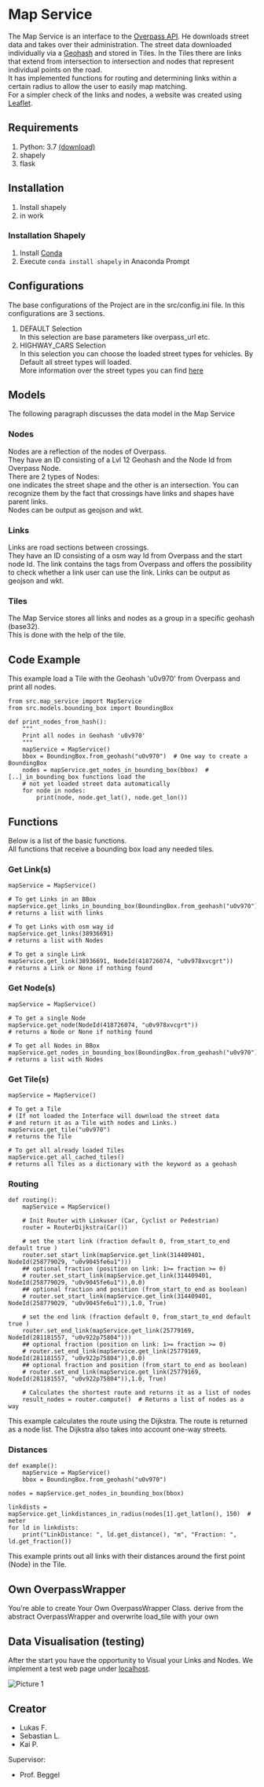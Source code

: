 [Picture 1]: doc/images/webPage1.jpg  "Visualisation of Links and Nodes"
[Picture 2]: doc/images/webPage.jpg  "Visualisation of Routing"
[Picture 3]: doc/images/webPage3.jpg  "Visualisation of Link Distance"
# Map Service
The Map Service is an interface to the [Overpass API](https://wiki.openstreetmap.org/wiki/Overpass_API). 
He downloads street data and takes over their administration. 
The street data downloaded individually via a [Geohash](https://en.wikipedia.org/wiki/Geohash) and stored in Tiles. 
In the Tiles there are links that extend from intersection to intersection and nodes that represent individual points on the road.  
It has implemented functions for routing and determining links within a certain radius to allow the user to easily map matching.  
For a simpler check of the links and nodes, a website was created using [Leaflet](https://leafletjs.com/). 
## Requirements

1. Python: 3.7 [(download)](https://www.python.org/downloads/)
2. shapely
3. flask

## Installation
1. Install shapely
2. in work
### Installation Shapely
1. Install [Conda](https://docs.conda.io/en/latest/miniconda.html )
2. Execute <code>conda install shapely</code> in Anaconda Prompt

## Configurations
The base configurations of the Project are in the src/config.ini file.
In this configurations are 3 sections.
1. DEFAULT Selection  
In this selection are base parameters like overpass_url etc.
2. HIGHWAY_CARS Selection  
In this selection you can choose the loaded street types for vehicles.
By Default all street types will loaded.  
More information over the street types you can find [here](https://wiki.openstreetmap.org/wiki/Key:highway#Special_road_types)  
 
## Models
The following paragraph discusses the data model in the Map Service
### Nodes
Nodes are a reflection of the nodes of Overpass.  
They have an ID consisting of a Lvl 12 Geohash and the Node Id from Overpass Node.  
There are 2 types of Nodes:  
one indicates the street shape and the other is an intersection.
You can recognize them by the fact that crossings have links and shapes have parent links.  
Nodes can be output as geojson and wkt.
### Links
Links are road sections between crossings.  
They have an ID consisting of a osm way Id from Overpass and the start node Id.
The link contains the tags from Overpass and offers the possibility to check whether a link user can use the link.
Links can be output as geojson and wkt.

### Tiles
The Map Service stores all links and nodes as a group in a specific geohash (base32).  
This is done with the help of the tile. 

## Code Example
This example load a Tile with the Geohash 'u0v970' from Overpass and print all nodes. 
<!--
was ist mit den imports 
(muss man wenn man unser programm nutzt immer über src gehen)??
-->
    from src.map_service import MapService
    from src.models.bounding_box import BoundingBox
    
    def print_nodes_from_hash():
        """
        Print all nodes in Geohash 'u0v970'
        """
        mapService = MapService()
        bbox = BoundingBox.from_geohash("u0v970")  # One way to create a BoundingBox
        nodes = mapService.get_nodes_in_bounding_box(bbox)  # [..]_in_bounding_box functions load the
        # not yet loaded street data automatically
        for node in nodes:
            print(node, node.get_lat(), node.get_lon())
            
## Functions
Below is a list of the basic functions.  
All functions that receive a bounding box load any needed tiles.

### Get Link(s) 

    mapService = MapService()
    
    # To get Links in an BBox
    mapService.get_links_in_bounding_box(BoundingBox.from_geohash("u0v970"))
    # returns a list with links
    
    # To get Links with osm way id
    mapService.get_links(38936691)
    # returns a list with Nodes

    # To get a single Link
    mapService.get_link(38936691, NodeId(418726074, "u0v978xvcgrt"))
    # returns a Link or None if nothing found

### Get Node(s) 
    mapService = MapService()
    
    # To get a single Node
    mapService.get_node(NodeId(418726074, "u0v978xvcgrt"))
    # returns a Node or None if nothing found

    # To get all Nodes in BBox
    mapService.get_nodes_in_bounding_box(BoundingBox.from_geohash("u0v970"))
    # returns a list with Nodes
    
###  Get Tile(s)
    mapService = MapService()
    
    # To get a Tile
    # (If not loaded the Interface will download the street data 
    # and return it as a Tile with nodes and Links.)
    mapService.get_tile("u0v970")
    # returns the Tile
    
    # To get all already loaded Tiles
    mapService.get_all_cached_tiles()
    # returns all Tiles as a dictionary with the keyword as a geohash

### Routing
    
    def routing():
        mapService = MapService()
        
        # Init Router with Linkuser (Car, Cyclist or Pedestrian)
        router = RouterDijkstra(Car())
    
        # set the start link (fraction default 0, from_start_to_end default true )
        router.set_start_link(mapService.get_link(314409401, NodeId(258779029, "u0v9045fe6u1")))
        ## optional fraction (position on link: 1>= fraction >= 0)
        # router.set_start_link(mapService.get_link(314409401, NodeId(258779029, "u0v9045fe6u1")),0.0)
        ## optional fraction and position (from_start_to_end as boolean)
        # router.set_start_link(mapService.get_link(314409401, NodeId(258779029, "u0v9045fe6u1")),1.0, True)
    
        # set the end link (fraction default 0, from_start_to_end default true )
        router.set_end_link(mapService.get_link(25779169, NodeId(281181557, "u0v922p75804")))
        ## optional fraction (position on link: 1>= fraction >= 0)
        # router.set_end_link(mapService.get_link(25779169, NodeId(281181557, "u0v922p75804")),0.0)
        ## optional fraction and position (from_start_to_end as boolean)
        # router.set_end_link(mapService.get_link(25779169, NodeId(281181557, "u0v922p75804")),1.0, True)
    
        # Calculates the shortest route and returns it as a list of nodes
        result_nodes = router.compute()  # Returns a list of nodes as a way
This example calculates the route using the Dijkstra. 
The route is returned as a node list. 
The Dijkstra also takes into account one-way streets. 
    
### Distances
    
    def example():
        mapService = MapService()
        bbox = BoundingBox.from_geohash("u0v970")

    nodes = mapService.get_nodes_in_bounding_box(bbox)

    linkdists = mapService.get_linkdistances_in_radius(nodes[1].get_latlon(), 150)  # meter
    for ld in linkdists:
        print("LinkDistance: ", ld.get_distance(), "m", "Fraction: ", ld.get_fraction())

This example prints out all links with their distances around the first point (Node) in the Tile.
    
## Own OverpassWrapper
You're able to create Your Own OverpassWrapper Class.
derive from the abstract OverpassWrapper and overwrite load_tile with your own 
 
## Data Visualisation (testing)
After the start you have the opportunity to Visual your Links and Nodes. 
We implement a test web page under [localhost](http://http://localhost:5000/). 

![Picture 1]


## Creator
  
- Lukas F.
- Sebastian L.
- Kai P.  

Supervisor:  
- Prof. Beggel  
